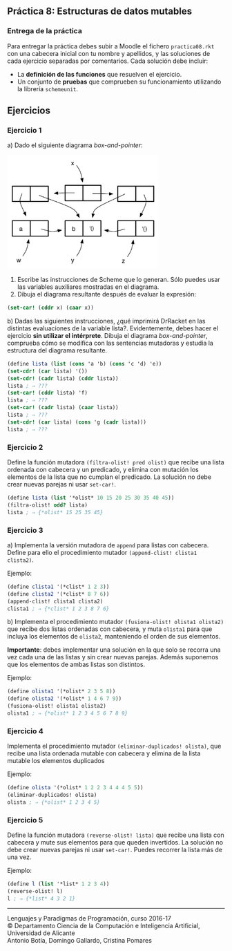 ## Práctica 8: Estructuras de datos mutables

### Entrega de la práctica

Para entregar la práctica debes subir a Moodle el fichero
`practica08.rkt` con una cabecera inicial con tu nombre y apellidos, y
las soluciones de cada ejercicio separadas por comentarios. Cada
solución debe incluir:

- La **definición de las funciones** que resuelven el ejercicio.
- Un conjunto de **pruebas** que comprueben su funcionamiento
  utilizando la librería `schemeunit`.

## Ejercicios

### Ejercicio 1

a) Dado el siguiente diagrama _box-and-pointer_:


<img src="imagenes/box-pointer-1.png" width="350px"/>

1. Escribe las instrucciones de Scheme que lo generan. Sólo puedes
   usar las variables auxiliares mostradas en el diagrama.
2. Dibuja el diagrama resultante después de evaluar la expresión:

```scheme
(set-car! (cddr x) (caar x))
```

b) Dadas las siguientes instrucciones, ¿qué imprimirá DrRacket en las
distintas evaluaciones de la variable lista?.  Evidentemente, debes
hacer el ejercicio **sin utilizar el intérprete**. Dibuja el diagrama
_box-and-pointer_, comprueba cómo se modifica con las sentencias
mutadoras y estudia la estructura del diagrama resultante.

```scheme
(define lista (list (cons 'a 'b) (cons 'c 'd) 'e))
(set-cdr! (car lista) '())
(set-cdr! (cadr lista) (cddr lista))
lista ; ⇒ ???
(set-car! (cddr lista) 'f)
lista ; ⇒ ???
(set-car! (cadr lista) (caar lista))
lista ; ⇒ ???
(set-cdr! (car lista) (cons 'g (cadr lista)))
lista ; ⇒ ???
```

### Ejercicio 2

Define la función mutadora `(filtra-olist! pred olist)` que recibe una
lista ordenada con cabecera y un predicado, y elimina con mutación los
elementos de la lista que no cumplan el predicado. La solución no debe
crear nuevas parejas ni usar `set-car!`.

```scheme
(define lista (list '*olist* 10 15 20 25 30 35 40 45))
(filtra-olist! odd? lista)
lista ; ⇒ {*olist* 15 25 35 45}
```

### Ejercicio 3

a) Implementa la versión mutadora de `append` para listas con cabecera. Define para ello
el procedimiento mutador `(append-clist! clista1 clista2)`.

Ejemplo:

```scheme
(define clista1 '(*clist* 1 2 3))
(define clista2 '(*clist* 8 7 6))
(append-clist! clista1 clista2)
clista1 ; ⇒ {*clist* 1 2 3 8 7 6}
```

b) Implementa el  procedimiento mutador `(fusiona-olist! olista1 olista2)` que recibe dos listas
ordenadas con cabecera, y muta `olista1` para que incluya los elementos de `olista2`, manteniendo el
orden de sus elementos.

**Importante**: debes implementar una solución en la que solo se recorra una vez cada una de las listas
y sin crear nuevas parejas. Además suponemos que los elementos de ambas listas son distintos.

Ejemplo:

```scheme
(define olista1 '(*olist* 2 3 5 8))
(define olista2 '(*olist* 1 4 6 7 9))
(fusiona-olist! olista1 olista2)
olista1 ; ⇒ {*olist* 1 2 3 4 5 6 7 8 9}
```

### Ejercicio 4

Implementa el procedimiento mutador `(eliminar-duplicados! olista)`,
que recibe una lista ordenada mutable con cabecera y elimina de la
lista mutable los elementos duplicados

Ejemplo:

```scheme
(define olista '(*olist* 1 2 2 3 4 4 4 5 5))
(eliminar-duplicados! olista)
olista ; ⇒ {*olist* 1 2 3 4 5}
```

### Ejercicio 5

Define la función mutadora `(reverse-olist! lista)` que recibe una lista
con cabecera y mute sus elementos para que queden invertidos. La
solución no debe crear nuevas parejas ni usar `set-car!`. Puedes
recorrer la lista más de una vez.

Ejemplo:

```scheme
(define l (list '*list* 1 2 3 4))
(reverse-olist! l)
l ; ⇒ {*list* 4 3 2 1}
```

----

Lenguajes y Paradigmas de Programación, curso 2016-17  
© Departamento Ciencia de la Computación e Inteligencia Artificial, Universidad de Alicante  
Antonio Botía, Domingo Gallardo, Cristina Pomares  
